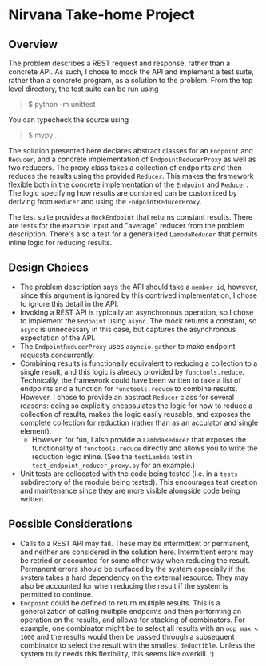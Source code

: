 # Nirvana Take-home Project

## Overview

The problem describes a REST request and response, rather than a concrete API.  As such, I chose to mock the API and implement a test suite, rather than a concrete program, as a solution to the problem. From the top level directory, the test suite can be run using

> $ python -m unittest

You can typecheck the source using

> $ mypy .

The solution presented here declares abstract classes for an `Endpoint` and `Reducer`, and a concrete implementation of `EndpointReducerProxy` as well as two reducers. The proxy class takes a collection of endpoints and then reduces the results using the provided `Reducer`. This makes the framework flexible both in the concrete implementation of the `Endpoint` and `Reducer`. The logic specifying how results are combined can be customized by deriving from `Reducer` and using the `EndpointReducerProxy`.

The test suite provides a `MockEndpoint` that returns constant results. There are tests for the example input and "average" reducer from the problem description. There's also a test for a generalized `LambdaReducer` that permits inline logic for reducing results.

## Design Choices

- The problem description says the API should take a `member_id`, however, since this argument is ignored by this contrived implementation, I chose to ignore this detail in the API.
- Invoking a REST API is typically an asynchronous operation, so I chose to implement the `Endpoint` using `async`. The mock returns a constant, so `async` is unnecessary in this case, but captures the asynchronous expectation of the API.
- The `EndpointReducerProxy` uses `asyncio.gather` to make endpoint requests concurrently.
- Combining results is functionally equivalent to reducing a collection to a single result, and this logic is already provided by `functools.reduce`. Technically, the framework could have been written to take a list of endpoints and a function for `functools.reduce` to combine results. However, I chose to provide an abstract `Reducer` class for several reasons: doing so explicitly encapsulates the logic for how to reduce a collection of results, makes the logic easily reusable, and exposes the complete collection for reduction (rather than as an acculator and single element).
  - However, for fun, I also provide a `LambdaReducer` that exposes the functionality of `functools.reduce` directly and allows you to write the reduction logic inline. (See the `testLambda` test in `test_endpoint_reducer_proxy.py` for an example.)
- Unit tests are collocated with the code being tested (i.e. in a `tests` subdirectory of the module being tested). This encourages test creation and maintenance since they are more visible alongside code being written.


## Possible Considerations

- Calls to a REST API may fail. These may be intermittent or permanent, and neither are considered in the solution here. Intermittent errors may be retried or accounted for some other way when reducing the result. Permanent errors should be surfaced by the system especially if the system takes a hard dependency on the external resource. They may also be accounted for when reducing the result if the system is permitted to continue.
- `Endpoint` could be defined to return multiple results. This is a generalization of calling multiple endpoints and then performing an operation on the results, and allows for stacking of combinators. For example, one combinator might be to select all results with an `oop_max < 1000` and the results would then be passed through a subsequent combinator to select the result with the smallest `deductible`. Unless the system truly needs this flexibility, this seems like overkill. :)

